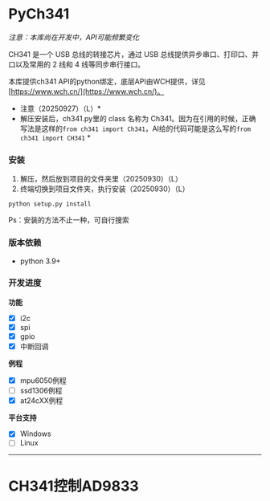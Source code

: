 # PyCh341

*注意：本库尚在开发中，API可能频繁变化*

CH341 是一个 USB 总线的转接芯片，通过 USB 总线提供异步串口、打印口、并口以及常用的 2 线和 4 线等同步串行接口。  

本库提供ch341 API的python绑定，底层API由WCH提供，详见[https://www.wch.cn/](https://www.wch.cn/)。

* 注意（20250927）（L）*
* 解压安装后，ch341.py里的 class 名称为 Ch341。因为在引用的时候，正确写法是这样的`from ch341 import Ch341`，AI给的代码可能是这么写的`from ch341 import CH341` *

### 安装
1. 解压，然后放到项目的文件夹里（20250930）（L）
2. 终端切换到项目文件夹，执行安装（20250930）（L）
```
python setup.py install
```
Ps：安装的方法不止一种，可自行搜索
### 版本依赖
- python 3.9+

### 开发进度

**功能**
- [x] i2c
- [x] spi
- [x] gpio
- [x] 中断回调

**例程**
- [x] mpu6050例程
- [ ] ssd1306例程
- [x] at24cXX例程

**平台支持**
- [x] Windows
- [ ] Linux
---
# CH341控制AD9833

